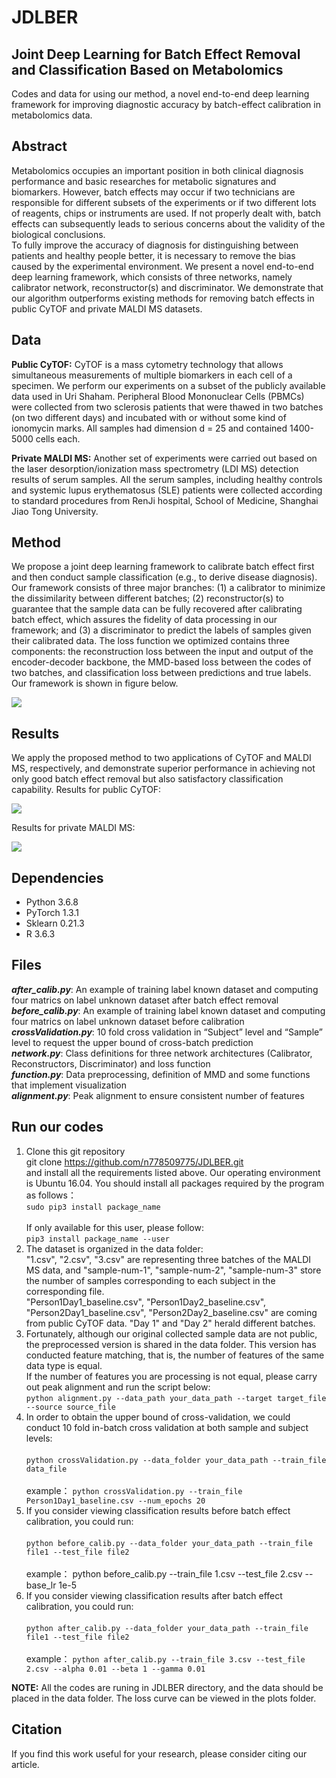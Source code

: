# JDLBER
## Joint Deep Learning for Batch Effect Removal and Classification Based on Metabolomics

Codes and data for using our method, a novel end-to-end deep learning framework for improving diagnostic accuracy by batch-effect calibration in metabolomics data.

## Abstract
Metabolomics occupies an important position in both clinical diagnosis performance and basic researches for metabolic signatures and biomarkers. However, batch effects may occur if two technicians are responsible for different subsets of the experiments or if two different lots of reagents, chips or instruments are used. If not properly dealt with, batch effects can subsequently leads to serious concerns about the validity of the biological conclusions.<br />
To fully improve the accuracy of diagnosis for distinguishing between patients and healthy people better, it is necessary to remove the bias caused by the experimental environment. We present a novel end-to-end deep learning framework, which consists of three networks, namely calibrator network, reconstructor(s) and discriminator. We demonstrate that our algorithm outperforms existing methods for removing batch effects in public CyTOF and private MALDI MS datasets.

## Data
**Public CyTOF:** CyTOF is a mass cytometry technology that allows simultaneous measurements of multiple biomarkers in each cell of a specimen. We perform our experiments on a subset of the publicly available data used in Uri Shaham. Peripheral Blood Mononuclear Cells (PBMCs) were collected from two sclerosis patients that were thawed in two batches (on two different days) and incubated with or without some kind of ionomycin marks. All samples had dimension d = 25 and contained 1400-5000 cells each. 

**Private MALDI MS:** Another set of experiments were carried out based on the laser desorption/ionization mass spectrometry (LDI MS) detection results of serum samples. All the serum samples, including healthy controls and systemic lupus erythematosus (SLE) patients were collected according to standard procedures from RenJi hospital, School of Medicine, Shanghai Jiao Tong University. 

## Method
We propose a joint deep learning framework to calibrate batch effect first and then conduct sample classification (e.g., to derive disease diagnosis). Our framework consists of three major branches: (1) a calibrator to minimize the dissimilarity between different batches; (2) reconstructor(s) to guarantee that the sample data can be fully recovered after calibrating batch effect, which assures the fidelity of data processing in our framework; and (3) a discriminator to predict the labels of samples given their calibrated data. The loss function we optimized contains three components: the reconstruction loss between the input and output of the encoder-decoder backbone, the MMD-based loss between the codes of two batches, and classification loss between predictions and true labels. Our framework is shown in figure below.

![](illustration/network.png)

## Results
We apply the proposed method to two applications of CyTOF and MALDI MS, respectively, and demonstrate superior performance in achieving not only good batch effect removal but also satisfactory classification capability. 
Results for public CyTOF: 

![](illustration/CyTOF.png)

Results for private MALDI MS:

![](illustration/MALDI-MS.png)

## Dependencies
- Python 3.6.8<br />
- PyTorch 1.3.1<br />
- Sklearn 0.21.3<br />
- R 3.6.3<br />

## Files
***after_calib.py***: An example of training label known dataset and computing four matrics on label unknown dataset after batch effect removal<br />
***before_calib.py***: An example of training label known dataset and computing four matrics on label unknown dataset before calibration<br />
***crossValidation.py***: 10 fold cross validation in “Subject” level and “Sample” level to request the upper bound of cross-batch prediction<br />
***network.py***: Class definitions for three network architectures (Calibrator, Reconstructors, Discriminator) and loss function<br />
***function.py***: Data preprocessing, definition of MMD and some functions that implement visualization<br />
***alignment.py***: Peak alignment to ensure consistent number of features<br />

## Run our codes
1. Clone this git repository<br />
   git clone https://github.com/n778509775/JDLBER.git<br />
   and install all the requirements listed above. Our operating environment is Ubuntu 16.04. You should install all packages required by the program as follows：   <br />
   `sudo pip3 install package_name`<br />   
   If only available for this user, please follow:<br />
   `pip3 install package_name --user`<br />
2. The dataset is organized in the data folder:<br />
   "1.csv", "2.csv", "3.csv" are representing three batches of the MALDI MS data, and "sample-num-1", "sample-num-2", "sample-num-3" store the number of samples corresponding to each subject in the corresponding file.<br />
   "Person1Day1_baseline.csv", "Person1Day2_baseline.csv", "Person2Day1_baseline.csv", "Person2Day2_baseline.csv" are coming from public CyTOF data. "Day 1" and "Day 2" herald different batches.<br />
3. Fortunately, although our original collected sample data are not public, the preprocessed version is shared in the data folder. This version has conducted feature matching, that is, the number of features of the same data type is equal.<br />
   If the number of features you are processing is not equal, please carry out peak alignment and run the script below:   <br />     `python alignment.py --data_path your_data_path --target target_file --source source_file`<br />
4. In order to obtain the upper bound of cross-validation, we could conduct 10 fold in-batch cross validation at both sample and subject levels:   <br />         
    `python crossValidation.py --data_folder your_data_path --train_file data_file`  <br />   
    example：
    `python crossValidation.py --train_file Person1Day1_baseline.csv --num_epochs 20` <br />
5. If you consider viewing classification results before batch effect calibration, you could run:   <br />         
   `python before_calib.py --data_folder your_data_path --train_file file1 --test_file file2` <br />   
   example：
   python before_calib.py --train_file 1.csv --test_file 2.csv --base_lr 1e-5
6. If you consider viewing classification results after batch effect calibration, you could run:   <br />         
   `python after_calib.py --data_folder your_data_path --train_file file1 --test_file file2` <br />   
   example：
   `python after_calib.py --train_file 3.csv --test_file 2.csv --alpha 0.01 --beta 1 --gamma 0.01`<br />
   
**NOTE:** All the codes are runing in JDLBER directory, and the data should be placed in the data folder. The loss curve can be viewed in the plots folder.<br />

## Citation
If you find this work useful for your research, please consider citing our article.
